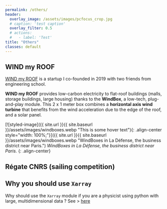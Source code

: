 ```yaml
---
permalink: /others/
header:
  overlay_image: /assets/images/pcfocus_crop.jpg
  # caption: 'test caption'
  overlay_filter: 0.5
  # actions:
  #   - label: 'Test' 
title: "Others"
classes: default
---
```


## WIND my ROOF

[WIND my ROOF](https://www.windmyroof.com/en/) is a startup I co-founded in 2019 with two friends from engineering school. 

**WIND my ROOF** provides low-carbon electricity to flat-roof buildings (malls, storage buildings, large housing) thanks to the **WindBox**, a low-tech, plug-and-play module. This 2 x 1 meter box combines a **horizontal axis wind turbine** that benefits from the wind acceleration due to the edge of the roof, and a solar panel. 

[![styled-image]({{ site.url }}{{ site.baseurl }}/assets/images/windboxes.webp "This is some hover text"){: .align-center style="width: 100%;"}]({{ site.url }}{{ site.baseurl }}/assets/images/windboxes.webp "WindBoxes in La Défense, the business district near Paris.")
*WindBoxes in La Défense, the business district near Paris.*
{: .align-center}

<!-- Check their website [here](https://www.windmyroof.com/en/) -->

## Régate CNRS (sailing competition)

## Why you should use ```Xarray```
Why should use the ```Xarray``` module if you are a physicist using python with large, multidimensional data ? See > [here](https://docs.xarray.dev/en/stable/getting-started-guide/why-xarray.html) 


